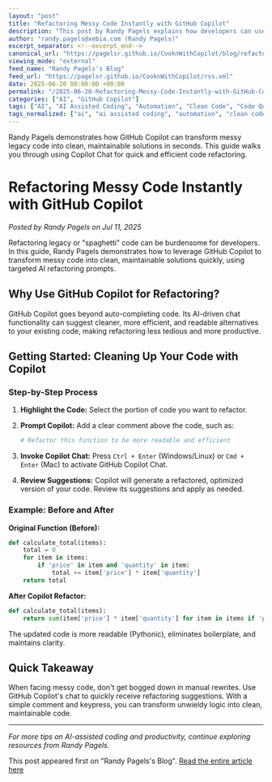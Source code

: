 ```yaml
---
layout: "post"
title: "Refactoring Messy Code Instantly with GitHub Copilot"
description: "This post by Randy Pagels explains how developers can use GitHub Copilot to efficiently refactor messy legacy code. It provides practical steps, a clear example, and highlights the workflow improvements Copilot brings to code refactoring."
author: "randy.pagels@xebia.com (Randy Pagels)"
excerpt_separator: <!--excerpt_end-->
canonical_url: "https://pagelsr.github.io/CooknWithCopilot/blog/refactor-messy-code-in-seconds-with-github-copilot.html"
viewing_mode: "external"
feed_name: "Randy Pagels's Blog"
feed_url: "https://pagelsr.github.io/CooknWithCopilot/rss.xml"
date: 2025-06-20 00:00:00 +00:00
permalink: "/2025-06-20-Refactoring-Messy-Code-Instantly-with-GitHub-Copilot.html"
categories: ["AI", "GitHub Copilot"]
tags: ["AI", "AI Assisted Coding", "Automation", "Clean Code", "Code Quality", "Code Refactoring", "Copilot Chat", "Developer Productivity", "GitHub Copilot", "Posts", "Software Engineering", "Workflow Optimization"]
tags_normalized: ["ai", "ai assisted coding", "automation", "clean code", "code quality", "code refactoring", "copilot chat", "developer productivity", "github copilot", "posts", "software engineering", "workflow optimization"]
---
```


Randy Pagels demonstrates how GitHub Copilot can transform messy legacy code into clean, maintainable solutions in seconds. This guide walks you through using Copilot Chat for quick and efficient code refactoring.<!--excerpt_end-->

# Refactoring Messy Code Instantly with GitHub Copilot

*Posted by Randy Pagels on Jul 11, 2025*

Refactoring legacy or "spaghetti" code can be burdensome for developers. In this guide, Randy Pagels demonstrates how to leverage GitHub Copilot to transform messy code into clean, maintainable solutions quickly, using targeted AI refactoring prompts.

## Why Use GitHub Copilot for Refactoring?

GitHub Copilot goes beyond auto-completing code. Its AI-driven chat functionality can suggest cleaner, more efficient, and readable alternatives to your existing code, making refactoring less tedious and more productive.

## Getting Started: Cleaning Up Your Code with Copilot

### Step-by-Step Process

1. **Highlight the Code:** Select the portion of code you want to refactor.
2. **Prompt Copilot:** Add a clear comment above the code, such as:

   ```python
   # Refactor this function to be more readable and efficient
   ```

3. **Invoke Copilot Chat:** Press `Ctrl + Enter` (Windows/Linux) or `Cmd + Enter` (Mac) to activate GitHub Copilot Chat.
4. **Review Suggestions:** Copilot will generate a refactored, optimized version of your code. Review its suggestions and apply as needed.

### Example: Before and After

**Original Function (Before):**

```python
def calculate_total(items):
    total = 0
    for item in items:
        if 'price' in item and 'quantity' in item:
            total += item['price'] * item['quantity']
    return total
```

**After Copilot Refactor:**

```python
def calculate_total(items):
    return sum(item['price'] * item['quantity'] for item in items if 'price' in item and 'quantity' in item)
```

The updated code is more readable (Pythonic), eliminates boilerplate, and maintains clarity.

## Quick Takeaway

When facing messy code, don't get bogged down in manual rewrites. Use GitHub Copilot's chat to quickly receive refactoring suggestions. With a simple comment and keypress, you can transform unwieldy logic into clean, maintainable code.

---

*For more tips on AI-assisted coding and productivity, continue exploring resources from Randy Pagels.*

This post appeared first on "Randy Pagels's Blog". [Read the entire article here](https://pagelsr.github.io/CooknWithCopilot/blog/refactor-messy-code-in-seconds-with-github-copilot.html)
